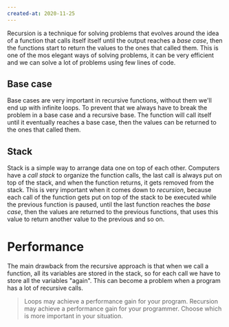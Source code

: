 ```yaml
---
created-at: 2020-11-25
---
```

Recursion is a technique for solving problems that evolves around the idea of a function that calls itself itself until the output reaches a *base case*, then the functions start to return the values to the ones that called them. This is one of the mos elegant ways of solving problems, it can be very efficient and we can solve a lot of problems using few lines of code.

 ## Base case
 Base cases are very important in recursive functions, without them we'll end up with infinite loops. To prevent that we always have to break the problem in a base case and a recursive base. The function will call itself until it eventually reaches a base case, then the values can be returned to the ones that called them.
 
 ## Stack
Stack is a simple way to arrange data one on top of each other. Computers have a *call stack* to organize the function calls, the last call is always put on top of the stack, and when the function returns, it gets removed from the stack. This is very important when it comes down to *recursion*, because each call of the function gets put on top of the stack to be executed while the previous function is paused, until the last function reaches the *base case*, then the values are returned to the previous functions, that uses this value to return another value to the previous and so on.

# Performance
The main drawback from the recursive approach is that when we call a function, all its variables are stored in the stack, so for each call we have to store all the variables "again". This can become a problem when a program has a lot of recursive calls.

>Loops may achieve a performance gain for your program. Recursion may achieve a performance gain for your programmer. Choose which is more important in your situation.